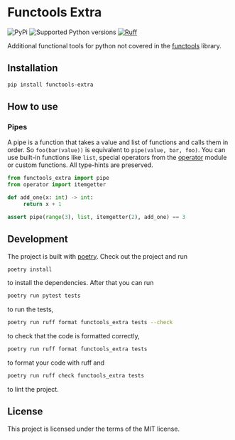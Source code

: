 # Functools Extra
![PyPi](https://img.shields.io/pypi/v/functools-extra?color=%2334D058&label=pypi)
![Supported Python versions](https://img.shields.io/pypi/pyversions/functools-extra.svg?color=%2334D058)
[![Ruff](https://img.shields.io/endpoint?url=https://raw.githubusercontent.com/astral-sh/ruff/main/assets/badge/v2.json)](https://github.com/astral-sh/ruff)

Additional functional tools for python not covered in the [functools](https://docs.python.org/3/library/functools.html) library.

## Installation

```bash
pip install functools-extra

```

## How to use
### Pipes
A pipe is a function that takes a value and list of functions and calls them in order.
So `foo(bar(value))` is equivalent to `pipe(value, bar, foo)`.
You can use built-in functions like `list`, special operators from the [operator](https://docs.python.org/3/library/operator.html) module or custom functions.
All type-hints are preserved.
```python
from functools_extra import pipe
from operator import itemgetter

def add_one(x: int) -> int:
     return x + 1

assert pipe(range(3), list, itemgetter(2), add_one) == 3

```

## Development
The project is built with [poetry](https://python-poetry.org/).
Check out the project and run
```bash
poetry install
```
to install the dependencies. After that you can run
```bash
poetry run pytest tests
```
to run the tests,
```bash
poetry run ruff format functools_extra tests --check
```
to check that the code is formatted correctly,
```bash
poetry run ruff format functools_extra tests
```
to format your code with ruff and
```bash
poetry run ruff check functools_extra tests
```
to lint the project.


## License

This project is licensed under the terms of the MIT license.
